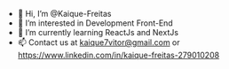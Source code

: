 - 👋 Hi, I’m @Kaique-Freitas
- 👀 I’m interested in Development Front-End
- 🌱 I’m currently learning ReactJs and NextJs
- 📫 Contact us at kaique7vitor@gmail.com or https://www.linkedin.com/in/kaique-freitas-279010208

<!---
Kaique-Freitas/Kaique-Freitas is a ✨ special ✨ repository because its `README.md` (this file) appears on your GitHub profile.
You can click the Preview link to take a look at your changes.
--->
